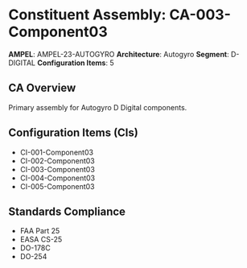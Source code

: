 # Constituent Assembly: CA-003-Component03

**AMPEL**: AMPEL-23-AUTOGYRO
**Architecture**: Autogyro
**Segment**: D-DIGITAL
**Configuration Items**: 5

## CA Overview
Primary assembly for Autogyro D Digital components.

## Configuration Items (CIs)
- CI-001-Component03
- CI-002-Component03
- CI-003-Component03
- CI-004-Component03
- CI-005-Component03

## Standards Compliance
- FAA Part 25
- EASA CS-25
- DO-178C
- DO-254
